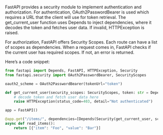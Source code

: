FastAPI provides a security module to implement authentication and authorization. For authentication, OAuth2PasswordBearer is used which requires a URL that the client will use for token retrieval. The get_current_user function uses Depends to inject dependencies, where it decodes the token and fetches user data. If invalid, HTTPException is raised.

For authorization, FastAPI offers Security Scopes. Each route can have a list of scopes as dependencies. When a request comes in, FastAPI checks if the current user has required scopes. If not, an error is returned.

Here’s a code snippet:
```python
from fastapi import Depends, FastAPI, HTTPException, Security
from fastapi.security import OAuth2PasswordBearer, SecurityScopes

oauth2_scheme = OAuth2PasswordBearer(tokenUrl="token")

def get_current_user(security_scopes: SecurityScopes, token: str = Depends(oauth2_scheme)):
    # decode token and fetch user data here
    raise HTTPException(status_code=403, detail="Not authenticated")

app = FastAPI()

@app.get("/items/", dependencies=[Depends(Security(get_current_user, scopes=["items:read"]))])
async def read_items():
    return [{"item": "Foo", "value": "Bar"}]
```

